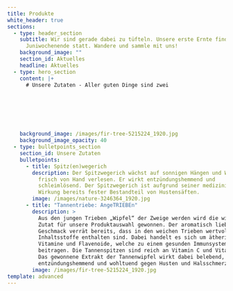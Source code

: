 ```yaml
---
title: Produkte
white_header: true
sections:
  - type: header_section
    subtitle: Wir sind gerade dabei zu tüfteln. Unsere erste Ernte findet im ersten
      Juniwochenende statt. Wandere und sammle mit uns!
    background_image: ""
    section_id: Aktuelles
    headline: Aktuelles
  - type: hero_section
    content: |+
      # Unsere Zutaten - Aller guten Dinge sind zwei







    background_image: /images/fir-tree-5215224_1920.jpg
    background_image_opacity: 40
  - type: bulletpoints_section
    section_id: Unsere Zutaten
    bulletpoints:
      - title: Spitz(en)wegerich
        description: Der Spitzwegerich wächst auf sonnigen Hängen und Wiesen und wird
          frisch von Hand verlesen. Er wirkt entzündungshemmend und
          schleimlösend. Der Spitzwegerich ist aufgrund seiner medizinischen
          Wirkung bereits fester Bestandteil von Hustensäften.
        image: /images/nature-3246364_1920.jpg
      - title: "Tannentriebe: AngeTRIEBEn"
        description: >
          Aus den jungen Trieben „Wipfel“ der Zweige werden wird die wichtigste
          Zutat für unsere Produktauswahl gewonnen. Der aromatisch liebliche
          Geschmack verrät bereits, dass in den weichen Trieben wertvolle
          Inhaltsstoffe enthalten sind. Dabei handelt es sich um ätherische Öle,
          Vitamine und Flavenoide, welche zu einem gesunden Immunsystem
          beitragen. Die Tannenspitzen sind reich an Vitamin C und Vitamin A.
          Das gewonnene Extrakt der Tannenwipfel wirkt dabei belebend, sowie
          entzündungshemmend und wohltuend gegen Husten und Halsschmerzen. 
        image: /images/fir-tree-5215224_1920.jpg
template: advanced
---
```

